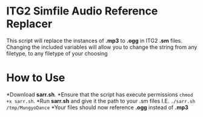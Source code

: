 # ITG2 Simfile Audio Reference Replacer
This script will replace the instances of **.mp3** to **.ogg** in ITG2 **.sm** files. Changing the included variables will allow you to change the string from any filetype, to any filetype of your choosing

# How to Use
*Download **sarr.sh**.
*Ensure that the script has execute permissions `chmod +x sarr.sh`.
*Run **sarr.sh** and give it the path to your .sm files I.E. `./sarr.sh /tmp/MungyoDance`
*Your files should now reference **.ogg** instead of **.mp3**
